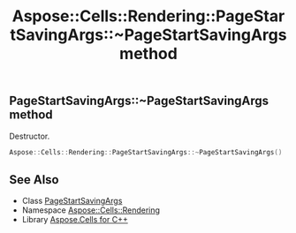 ﻿---
title: Aspose::Cells::Rendering::PageStartSavingArgs::~PageStartSavingArgs method
linktitle: ~PageStartSavingArgs
second_title: Aspose.Cells for C++ API Reference
description: 'Aspose::Cells::Rendering::PageStartSavingArgs::~PageStartSavingArgs method. Destructor in C++.'
type: docs
weight: 200
url: /cpp/aspose.cells.rendering/pagestartsavingargs/~pagestartsavingargs/
---
## PageStartSavingArgs::~PageStartSavingArgs method


Destructor.

```cpp
Aspose::Cells::Rendering::PageStartSavingArgs::~PageStartSavingArgs()
```

## See Also

* Class [PageStartSavingArgs](../)
* Namespace [Aspose::Cells::Rendering](../../)
* Library [Aspose.Cells for C++](../../../)
